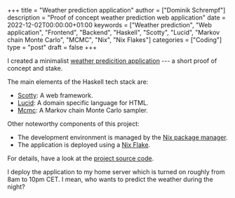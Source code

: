 +++
title = "Weather prediction application"
author = ["Dominik Schrempf"]
description = "Proof of concept weather prediction web application"
date = 2022-12-02T00:00:00+01:00
keywords = ["Weather prediction", "Web application", "Frontend", "Backend", "Haskell", "Scotty", "Lucid", "Markov chain Monte Carlo", "MCMC", "Nix", "Nix Flakes"]
categories = ["Coding"]
type = "post"
draft = false
+++

I created a minimalist [weather predicition application](https://dschrempf.duckdns.org/) --- a short proof of
concept and stake.

The main elements of the Haskell tech stack are:

-   [Scotty](https://hackage.haskell.org/package/scotty): A web framework.
-   [Lucid](https://hackage.haskell.org/package/lucid): A domain specific language for HTML.
-   [Mcmc](https://hackage.haskell.org/package/mcmc): A Markov chain Monte Carlo sampler.

Other noteworthy components of this project:

-   The development environment is managed by the [Nix package manager](https://github.com/NixOS/nix).
-   The application is deployed using a [Nix Flake](https://nixos.org/manual/nix/unstable/command-ref/new-cli/nix3-flake.html).

For details, have a look at the [project source code](https://github.com/dschrempf/webapp).

I deploy the application to my home server which is turned on roughly from 8am
to 10pm CET. I mean, who wants to predict the weather during the night?
